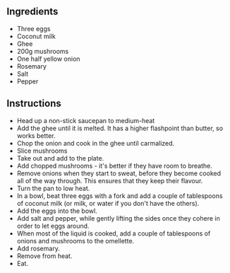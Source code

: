 ## Ingredients
- Three eggs
- Coconut milk
- Ghee
- 200g mushrooms
- One half yellow onion
- Rosemary
- Salt
- Pepper

## Instructions
- Head up a non-stick saucepan to medium-heat
- Add the ghee until it is melted. It has a higher flashpoint than butter, so works better.
- Chop the onion and cook in the ghee until carmalized.
- Slice mushrooms
- Take out and add to the plate.
- Add chopped mushrooms - it's better if they have room to breathe.
- Remove onions when they start to sweat, before they become cooked all of the way through. This ensures that they keep their flavour.
- Turn the pan to low heat. 
- In a bowl, beat three eggs with a fork and add a couple of tablespoons of coconut milk (or milk, or water if you don't have the others).
- Add the eggs into the bowl.
- Add salt and pepper, while gently lifting the sides once they cohere in order to let eggs around.
- When most of the liquid is cooked, add a couple of tablespoons of onions and mushrooms to the omellette.
- Add rosemary.
- Remove from heat.
- Eat.

